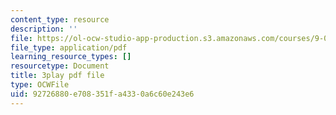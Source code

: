```yaml
---
content_type: resource
description: ''
file: https://ol-ocw-studio-app-production.s3.amazonaws.com/courses/9-04-sensory-systems-fall-2013/92726880e708351fa4330a6c60e243e6_n-NpJQgSLrk.pdf
file_type: application/pdf
learning_resource_types: []
resourcetype: Document
title: 3play pdf file
type: OCWFile
uid: 92726880-e708-351f-a433-0a6c60e243e6
---
```

